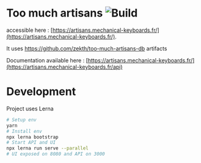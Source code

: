 # Too much artisans ![Build](https://github.com/zekth/too-much-artisans/workflows/Image%20Build/badge.svg?branch=master&event=push)

accessible here : [https://artisans.mechanical-keyboards.fr/](https://artisans.mechanical-keyboards.fr/).

It uses https://github.com/zekth/too-much-artisans-db artifacts

Documentation available here : [https://artisans.mechanical-keyboards.fr/](https://artisans.mechanical-keyboards.fr/api)

# Development

Project uses Lerna

```bash
# Setup env
yarn
# Install env
npx lerna bootstrap
# Start API and UI
npx lerna run serve --parallel
# UI exposed on 8080 and API on 3000
```
